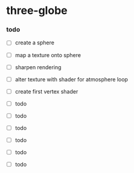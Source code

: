 # three-globe

### todo

- [ ] create a sphere
- [ ] map a texture onto sphere
- [ ] sharpen rendering

- [ ] alter texture with shader for atmosphere loop
- [ ] create first vertex shader
- [ ] todo
- [ ] todo
- [ ] todo
- [ ] todo
- [ ] todo
- [ ] todo
